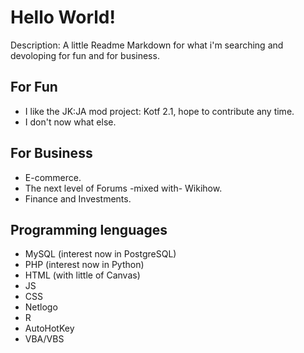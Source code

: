 # Hello World!
Description: A little Readme Markdown for what i'm searching and devoloping for fun and for business.
## For Fun
 - I like the JK:JA mod project: Kotf 2.1, hope to contribute any time.
 - I don't now what else.
## For Business
 - E-commerce.
 - The next level of Forums -mixed with- Wikihow.
 - Finance and Investments.
## Programming lenguages
 - MySQL (interest now in PostgreSQL)
 - PHP (interest now in Python)
 - HTML (with little of Canvas)
 - JS
 - CSS
 - Netlogo
 - R
 - AutoHotKey
 - VBA/VBS
